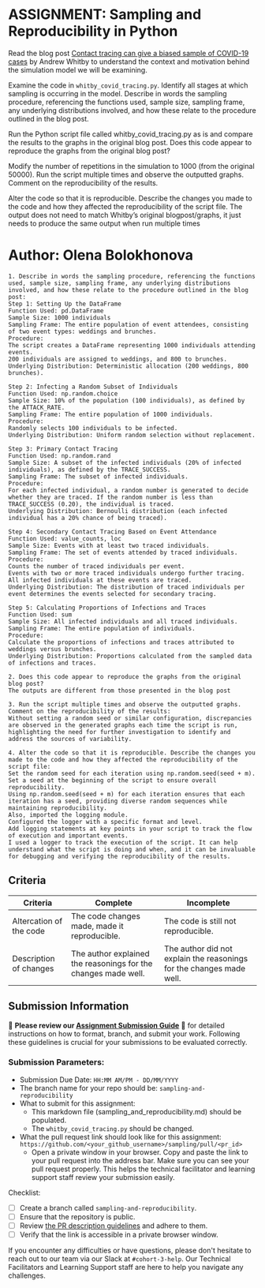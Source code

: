 # ASSIGNMENT: Sampling and Reproducibility in Python

Read the blog post [Contact tracing can give a biased sample of COVID-19 cases](https://andrewwhitby.com/2020/11/24/contact-tracing-biased/) by Andrew Whitby to understand the context and motivation behind the simulation model we will be examining.

Examine the code in `whitby_covid_tracing.py`. Identify all stages at which sampling is occurring in the model. Describe in words the sampling procedure, referencing the functions used, sample size, sampling frame, any underlying distributions involved, and how these relate to the procedure outlined in the blog post.

Run the Python script file called whitby_covid_tracing.py as is and compare the results to the graphs in the original blog post. Does this code appear to reproduce the graphs from the original blog post?

Modify the number of repetitions in the simulation to 1000 (from the original 50000). Run the script multiple times and observe the outputted graphs. Comment on the reproducibility of the results.

Alter the code so that it is reproducible. Describe the changes you made to the code and how they affected the reproducibility of the script file. The output does not need to match Whitby’s original blogpost/graphs, it just needs to produce the same output when run multiple times

# Author: Olena Bolokhonova

```
1. Describe in words the sampling procedure, referencing the functions used, sample size, sampling frame, any underlying distributions involved, and how these relate to the procedure outlined in the blog post: 
Step 1: Setting Up the DataFrame
Function Used: pd.DataFrame
Sample Size: 1000 individuals
Sampling Frame: The entire population of event attendees, consisting of two event types: weddings and brunches.
Procedure:
The script creates a DataFrame representing 1000 individuals attending events.
200 individuals are assigned to weddings, and 800 to brunches.
Underlying Distribution: Deterministic allocation (200 weddings, 800 brunches).

Step 2: Infecting a Random Subset of Individuals
Function Used: np.random.choice
Sample Size: 10% of the population (100 individuals), as defined by the ATTACK_RATE.
Sampling Frame: The entire population of 1000 individuals.
Procedure:
Randomly selects 100 individuals to be infected.
Underlying Distribution: Uniform random selection without replacement.

Step 3: Primary Contact Tracing
Function Used: np.random.rand
Sample Size: A subset of the infected individuals (20% of infected individuals), as defined by the TRACE_SUCCESS.
Sampling Frame: The subset of infected individuals.
Procedure:
For each infected individual, a random number is generated to decide whether they are traced. If the random number is less than TRACE_SUCCESS (0.20), the individual is traced.
Underlying Distribution: Bernoulli distribution (each infected individual has a 20% chance of being traced).

Step 4: Secondary Contact Tracing Based on Event Attendance
Function Used: value_counts, loc
Sample Size: Events with at least two traced individuals.
Sampling Frame: The set of events attended by traced individuals.
Procedure:
Counts the number of traced individuals per event.
Events with two or more traced individuals undergo further tracing. All infected individuals at these events are traced.
Underlying Distribution: The distribution of traced individuals per event determines the events selected for secondary tracing.

Step 5: Calculating Proportions of Infections and Traces
Function Used: sum
Sample Size: All infected individuals and all traced individuals.
Sampling Frame: The entire population of individuals.
Procedure:
Calculate the proportions of infections and traces attributed to weddings versus brunches.
Underlying Distribution: Proportions calculated from the sampled data of infections and traces.

2. Does this code appear to reproduce the graphs from the original blog post?
The outputs are different from those presented in the blog post

3. Run the script multiple times and observe the outputted graphs. Comment on the reproducibility of the results:
Without setting a random seed or similar configuration, discrepancies are observed in the generated graphs each time the script is run, highlighting the need for further investigation to identify and address the sources of variability.

4. Alter the code so that it is reproducible. Describe the changes you made to the code and how they affected the reproducibility of the script file:
Set the random seed for each iteration using np.random.seed(seed + m).
Set a seed at the beginning of the script to ensure overall reproducibility.
Using np.random.seed(seed + m) for each iteration ensures that each iteration has a seed, providing diverse random sequences while maintaining reproducibility.
Also, imported the logging module.
Configured the logger with a specific format and level.
Add logging statements at key points in your script to track the flow of execution and important events.
I used a logger to track the execution of the script. It can help understand what the script is doing and when, and it can be invaluable for debugging and verifying the reproducibility of the results.

```


## Criteria

|Criteria|Complete|Incomplete|
|--------|----|----|
|Altercation of the code|The code changes made, made it reproducible.|The code is still not reproducible.|
|Description of changes|The author explained the reasonings for the changes made well.|The author did not explain the reasonings for the changes made well.|

## Submission Information

🚨 **Please review our [Assignment Submission Guide](https://github.com/UofT-DSI/onboarding/blob/main/onboarding_documents/submissions.md)** 🚨 for detailed instructions on how to format, branch, and submit your work. Following these guidelines is crucial for your submissions to be evaluated correctly.

### Submission Parameters:
* Submission Due Date: `HH:MM AM/PM - DD/MM/YYYY`
* The branch name for your repo should be: `sampling-and-reproducibility`
* What to submit for this assignment:
    * This markdown file (sampling_and_reproducibility.md) should be populated.
    * The `whitby_covid_tracing.py` should be changed.
* What the pull request link should look like for this assignment: `https://github.com/<your_github_username>/sampling/pull/<pr_id>`
    * Open a private window in your browser. Copy and paste the link to your pull request into the address bar. Make sure you can see your pull request properly. This helps the technical facilitator and learning support staff review your submission easily.

Checklist:
- [ ] Create a branch called `sampling-and-reproducibility`.
- [ ] Ensure that the repository is public.
- [ ] Review [the PR description guidelines](https://github.com/UofT-DSI/onboarding/blob/main/onboarding_documents/submissions.md#guidelines-for-pull-request-descriptions) and adhere to them.
- [ ] Verify that the link is accessible in a private browser window.

If you encounter any difficulties or have questions, please don't hesitate to reach out to our team via our Slack at `#cohort-3-help`. Our Technical Facilitators and Learning Support staff are here to help you navigate any challenges.
